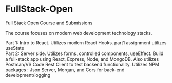 # FullStack-Open
Full Stack Open Course and Submissions 

The course focuses on modern web development technology stacks. 

Part 1: Intro to React. Utilizes modern React Hooks. part1 assignment utilizes useState  
Part 2: Server side. Utilizes forms, controlled components, useEffect. Build a full-stack app using React, Express, Node, and MongoDB. Also utilizes Postman/VS Code Rest Client to test backend functionality. 
Utilizes NPM packages : Json Server, Morgan, and Cors for back-end development/logging 
